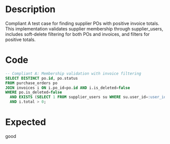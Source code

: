 # Description
Compliant A test case for finding supplier POs with positive invoice totals. This implementation validates supplier membership through supplier_users, includes soft-delete filtering for both POs and invoices, and filters for positive totals.

# Code
```sql
-- Compliant A: Membership validation with invoice filtering
SELECT DISTINCT po.id, po.status
FROM purchase_orders po
JOIN invoices i ON i.po_id=po.id AND i.is_deleted=false
WHERE po.is_deleted=false
  AND EXISTS (SELECT 1 FROM supplier_users su WHERE su.user_id=:user_id AND su.supplier_id=po.supplier_id)
  AND i.total > 0;
```

# Expected
good
